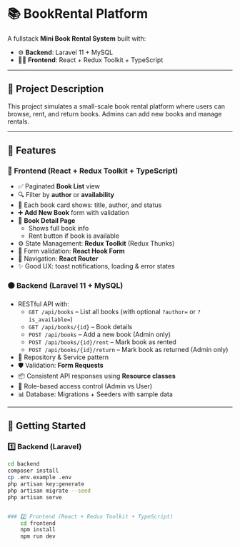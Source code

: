 # 📚 BookRental Platform

A fullstack **Mini Book Rental System** built with:

- ⚙️ **Backend**: Laravel 11 + MySQL
- 🧑‍💻 **Frontend**: React + Redux Toolkit + TypeScript

---

## 📝 Project Description

This project simulates a small-scale book rental platform where users can browse, rent, and return books. Admins can add new books and manage rentals.

---

## 🧩 Features

### 🔵 Frontend (React + Redux Toolkit + TypeScript)

- ✅ Paginated **Book List** view
- 🔍 Filter by **author** or **availability**
- 📘 Each book card shows: title, author, and status
- ➕ **Add New Book** form with validation
- 📄 **Book Detail Page**
  - Shows full book info
  - Rent button if book is available
- ⚙️ State Management: **Redux Toolkit** (Redux Thunks)
- 🚀 Form validation: **React Hook Form**
- 🔁 Navigation: **React Router**
- ✨ Good UX: toast notifications, loading & error states

### 🟠 Backend (Laravel 11 + MySQL)

- RESTful API with:
  - `GET /api/books` – List all books (with optional `?author=` or `?is_available=`)
  - `GET /api/books/{id}` – Book details
  - `POST /api/books` – Add a new book (Admin only)
  - `POST /api/books/{id}/rent` – Mark book as rented
  - `POST /api/books/{id}/return` – Mark book as returned (Admin only)
- 🧠 Repository & Service pattern
- 🛡️ Validation: **Form Requests**
- 📦 Consistent API responses using **Resource classes**
- 🔐 Role-based access control (Admin vs User)
- 📊 Database: Migrations + Seeders with sample data

---

## 🚀 Getting Started

### 1️⃣ Backend (Laravel)

```bash
cd backend
composer install
cp .env.example .env
php artisan key:generate
php artisan migrate --seed
php artisan serve


### 2️⃣ Frontend (React + Redux Toolkit + TypeScript)
    cd frontend
    npm install
    npm run dev
